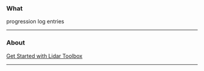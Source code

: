 ### What
progression log entries

---

### About
[Get Started with Lidar Toolbox](https://www.mathworks.com/help/lidar/getstarted.html)

---

